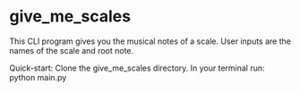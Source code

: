 # give_me_scales
This CLI program gives you the musical notes of a scale. User inputs are the names of the scale and root note.

Quick-start:
Clone the give_me_scales directory. In your terminal run:
python main.py
